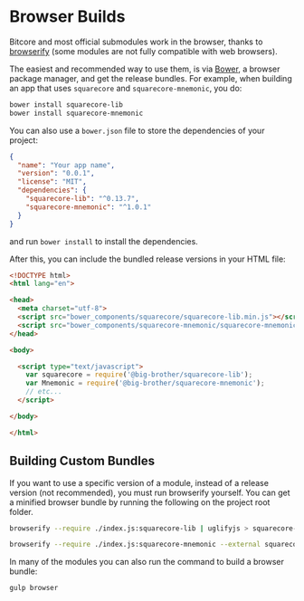 # Browser Builds
Bitcore and most official submodules work in the browser, thanks to [browserify](http://browserify.org/) (some modules are not fully compatible with web browsers).

The easiest and recommended way to use them, is via [Bower](http://bower.io/), a browser package manager, and get the release bundles. For example, when building an app that uses `squarecore` and `squarecore-mnemonic`, you do:

```sh
bower install squarecore-lib
bower install squarecore-mnemonic
```

You can also use a `bower.json` file to store the dependencies of your project:

```json
{
  "name": "Your app name",
  "version": "0.0.1",
  "license": "MIT",
  "dependencies": {
    "squarecore-lib": "^0.13.7",
    "squarecore-mnemonic": "^1.0.1"
  }
}
```

and run `bower install` to install the dependencies.

After this, you can include the bundled release versions in your HTML file:

```html
<!DOCTYPE html>
<html lang="en">

<head>
  <meta charset="utf-8">
  <script src="bower_components/squarecore/squarecore-lib.min.js"></script>
  <script src="bower_components/squarecore-mnemonic/squarecore-mnemonic.min.js"></script>
</head>

<body>

  <script type="text/javascript">
    var squarecore = require('@big-brother/squarecore-lib');
    var Mnemonic = require('@big-brother/squarecore-mnemonic');
    // etc...
  </script>

</body>

</html>
```

## Building Custom Bundles
If you want to use a specific version of a module, instead of a release version (not recommended), you must run browserify yourself.  You can get a minified browser bundle by running the following on the project root folder.

```sh
browserify --require ./index.js:squarecore-lib | uglifyjs > squarecore-lib.min.js
```

```sh
browserify --require ./index.js:squarecore-mnemonic --external squarecore-lib | uglifyjs > squarecore-mnemonic.min.js
```

In many of the modules you can also run the command to build a browser bundle:
```sh
gulp browser
```
